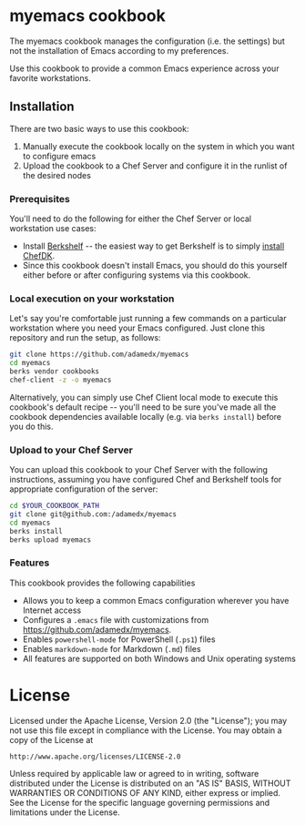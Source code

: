 # myemacs cookbook

The myemacs cookbook manages the configuration (i.e. the settings) but
not the installation of Emacs according to my preferences.

Use this cookbook to provide a common Emacs experience across your
favorite workstations.

## Installation

There are two basic ways to use this cookbook:

1. Manually execute the cookbook locally on the system in which you
want to configure emacs
2. Upload the cookbook to a Chef Server and configure it in the
runlist of the desired nodes

### Prerequisites

You'll need to do the following for either the Chef Server or local
workstation use cases:

* Install [Berkshelf](http://berkshelf.com/) -- the easiest way to get
Berkshelf is to simply [install ChefDK](https://downloads.chef.io/chef-dk/).
* Since this cookbook doesn't install Emacs, you should do this
  yourself either before or after configuring systems via this cookbook.

### Local execution on your workstation
Let's say you're comfortable just running a few commands on a
particular workstation where you need your Emacs configured. Just
clone this repository and run the setup, as follows:

```sh
git clone https://github.com/adamedx/myemacs
cd myemacs
berks vendor cookbooks
chef-client -z -o myemacs
```

Alternatively, you can simply use Chef Client local mode to execute
this cookbook's default recipe -- you'll need to be sure you've made
all the cookbook dependencies available locally (e.g. via `berks
install`) before you do this.

### Upload to your Chef Server

You can upload this cookbook to your Chef Server with the following
instructions, assuming you have configured Chef and Berkshelf tools
for appropriate configuration of the server:

```sh
cd $YOUR_COOKBOOK_PATH
git clone git@github.com:/adamedx/myemacs
cd myemacs
berks install
berks upload myemacs
```

### Features

This cookbook provides the following capabilities

* Allows you to keep a common Emacs configuration wherever you have
  Internet access
* Configures a `.emacs` file with customizations from https://github.com/adamedx/myemacs.
* Enables `powershell-mode` for PowerShell (`.ps1`) files
* Enables `markdown-mode` for Markdown (`.md`) files
* All features are supported on both Windows and Unix operating
  systems

# License

Licensed under the Apache License, Version 2.0 (the "License");
you may not use this file except in compliance with the License.
You may obtain a copy of the License at

    http://www.apache.org/licenses/LICENSE-2.0

Unless required by applicable law or agreed to in writing, software
distributed under the License is distributed on an "AS IS" BASIS,
WITHOUT WARRANTIES OR CONDITIONS OF ANY KIND, either express or implied.
See the License for the specific language governing permissions and
limitations under the License.


